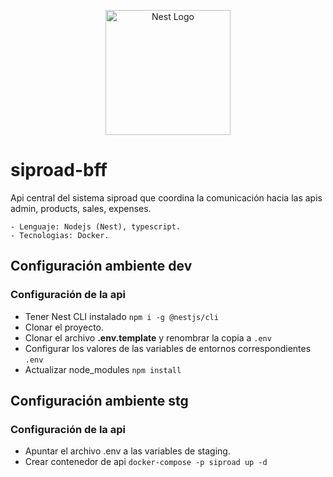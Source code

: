 <p align="center">
  <a href="http://nestjs.com/" target="blank"><img src="https://nestjs.com/img/logo-small.svg" width="200" alt="Nest Logo" /></a>
</p>

# siproad-bff
Api central del sistema siproad que coordina la comunicación hacia las apis admin, products, sales, expenses.

```
- Lenguaje: Nodejs (Nest), typescript.
- Tecnologias: Docker.
```

## Configuración ambiente dev

### Configuración de la api
* Tener Nest CLI instalado ```npm i -g @nestjs/cli```
* Clonar el proyecto.
* Clonar el archivo __.env.template__ y renombrar la copia a ```.env```
* Configurar los valores de las variables de entornos correspondientes ```.env```
* Actualizar node_modules ```npm install```

## Configuración ambiente stg

### Configuración de la api
* Apuntar el archivo .env a las variables de staging.
* Crear contenedor de api ```docker-compose -p siproad up -d```
